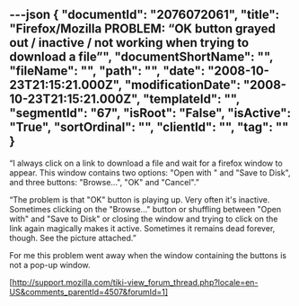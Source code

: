 ---json
{
  "documentId": "2076072061",
  "title": "Firefox/Mozilla PROBLEM: “OK button grayed out / inactive / not working when trying to download a file”",
  "documentShortName": "",
  "fileName": "",
  "path": "",
  "date": "2008-10-23T21:15:21.000Z",
  "modificationDate": "2008-10-23T21:15:21.000Z",
  "templateId": "",
  "segmentId": "67",
  "isRoot": "False",
  "isActive": "True",
  "sortOrdinal": "",
  "clientId": "",
  "tag": ""
}
---

“I always click on a link to download a file and wait for a firefox window to appear. This window contains two options: &quot;Open with &quot; and &quot;Save to Disk&quot;, and three buttons: &quot;Browse...&quot;, &quot;OK&quot; and &quot;Cancel&quot;.”

“The problem is that &quot;OK&quot; button is playing up. Very often it's inactive. Sometimes clicking on the &quot;Browse...&quot; button or shuffling between &quot;Open with&quot; and &quot;Save to Disk&quot; or closing the window and trying to click on the link again magically makes it active. Sometimes it remains dead forever, though. See the picture attached.”

For me this problem went away when the window containing the buttons is not a pop-up window.

[http://support.mozilla.com/tiki-view_forum_thread.php?locale=en-US&comments_parentId=4507&forumId=1]
